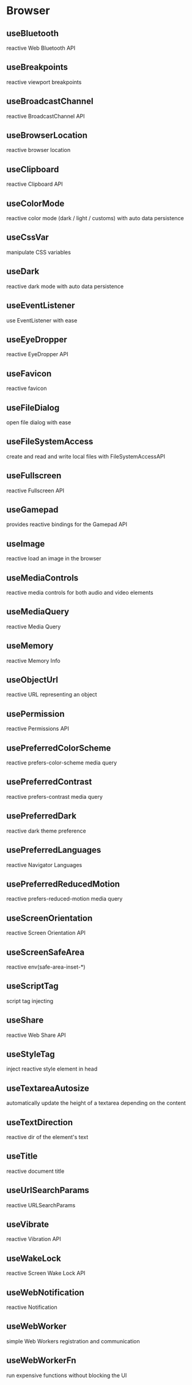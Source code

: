 # Browser

## useBluetooth
reactive Web Bluetooth API

## useBreakpoints
reactive viewport breakpoints

## useBroadcastChannel
reactive BroadcastChannel API

## useBrowserLocation
reactive browser location

## useClipboard
reactive Clipboard API

## useColorMode
reactive color mode (dark / light / customs) with auto data persistence

## useCssVar
manipulate CSS variables

## useDark
reactive dark mode with auto data persistence

## useEventListener
use EventListener with ease

## useEyeDropper
reactive EyeDropper API

## useFavicon
reactive favicon

## useFileDialog
open file dialog with ease

## useFileSystemAccess
create and read and write local files with 
FileSystemAccessAPI

## useFullscreen
reactive Fullscreen API

## useGamepad
provides reactive bindings for the Gamepad API

## useImage
reactive load an image in the browser

## useMediaControls
reactive media controls for both audio and video elements

## useMediaQuery
reactive Media Query

## useMemory
reactive Memory Info

## useObjectUrl
reactive URL representing an object

## usePermission
reactive Permissions API

## usePreferredColorScheme
reactive prefers-color-scheme media query

## usePreferredContrast
reactive prefers-contrast media query

## usePreferredDark
reactive dark theme preference

## usePreferredLanguages
reactive Navigator Languages

## usePreferredReducedMotion
reactive prefers-reduced-motion media query

## useScreenOrientation
reactive Screen Orientation API

## useScreenSafeArea
reactive env(safe-area-inset-*)

## useScriptTag
script tag injecting

## useShare
reactive Web Share API

## useStyleTag
inject reactive style element in head

## useTextareaAutosize
automatically update the height of a textarea depending on the content

## useTextDirection
reactive dir of the element's text

## useTitle
reactive document title

## useUrlSearchParams
reactive URLSearchParams

## useVibrate
reactive Vibration API

## useWakeLock
reactive Screen Wake Lock API

## useWebNotification
reactive Notification

## useWebWorker
simple Web Workers registration and communication

## useWebWorkerFn
run expensive functions without blocking the UI